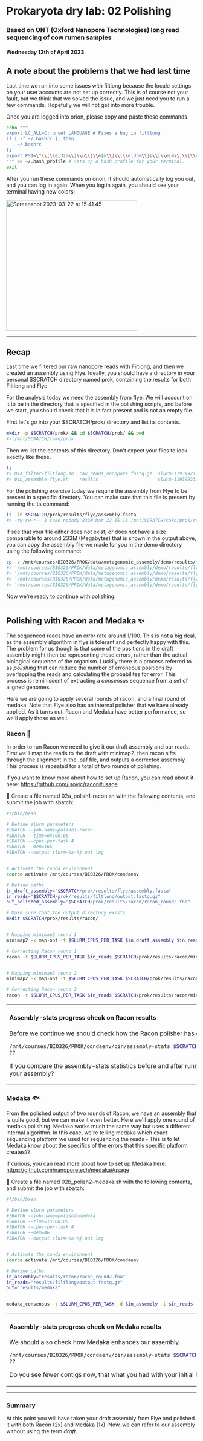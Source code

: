 # Prokaryota dry lab: 02 Polishing
### Based on ONT (Oxford Nanopore Technologies) long read sequencing of cow rumen samples
#### Wednesday 12th of April 2023


## A note about the problems that we had last time 

Last time we ran into some issues with filtlong because the locale settings on your user accounts are not set up correctly. This is of course not your fault, but we think that we solved the issue, and we just need you to run a few commands. Hopefully we will not get into more trouble.

Once you are logged into orion, please copy and paste these commands.
```bash
echo """ 
export LC_ALL=C; unset LANGUAGE # Fixes a bug in filtlong
if [ -f ~/.bashrc ]; then 
  . ~/.bashrc
fi
export PS1=\"\\[\\e[32m\\]\\u\\[\\e[m\\]\\[\\e[33m\\]@\\[\\e[m\\]\\[\\e[34m\\]\\h\\[\\e[m\\] \\[\\e[35m\\]\\W\\[\\e[m\\] \\[\\e[33m\\]\\\\$\\[\\e[m\\] \"
""" >> ~/.bash_profile # Sets up a bash profile for your terminal.
exit

```

After you run these commands on orion, it should automatically log you out, and you can log in again. When you log in again, you should see your terminal having new colors:




<img width="346" alt="Screenshot 2023-03-22 at 15 41 45" src="https://user-images.githubusercontent.com/5913696/226940379-933b380a-e6a8-4af9-873c-202c799e435b.png">


---

## Recap 

Last time we filtered our raw nanopore reads with Filtlong, and then we created an assembly using Flye. Ideally, you should have a directory in your personal $SCRATCH directory named prok, containing the results for both Filtlong and Flye. 

For the analysis today we need the assembly from flye. We will account on it to be in the directory that is specified in the polishing scripts, and before we start, you should check that it is in fact present and is not an empty file.

First let's go into your $SCRATCH/prok/ directory and list its contents.

```bash
mkdir -p $SCRATCH/prok/ && cd $SCRATCH/prok/ && pwd
#> /mnt/SCRATCH/cako/prok
```

Then we list the contents of this directory. Don't expect your files to look exactly like these.

```bash
ls
#> 01a_filter-filtlong.sh  raw_reads_nanopore.fastq.gz  slurm-11939921.out
#> 01b_assemble-flye.sh    results                      slurm-11939933.out
```



For the polishing exercise today we require the assembly from Flye to be present in a specific directory. You can make sure that this file is present by running the `ls` command:

```bash
ls -lh $SCRATCH/prok/results/flye/assembly.fasta
#> -rw-rw-r-- 1 cako nobody 233M Mar 22 15:16 /mnt/SCRATCH/cako/prok/results/flye/assembly.fasta

```


If see that your file either does not exist, or does not have a size comparable to around 233M (Megabytes) that is shown in the output above, you can copy the assembly file we made for you in the demo directory using the following command:


```bash
cp -v /mnt/courses/BIO326/PROK/data/metagenomic_assembly/demo/results/flye/assembly* $SCRATCH/prok/results/flye/
#> '/mnt/courses/BIO326/PROK/data/metagenomic_assembly/demo/results/flye/assembly.fasta' -> '/mnt/SCRATCH/cako/prok/results/flye/assembly.fasta'
#> '/mnt/courses/BIO326/PROK/data/metagenomic_assembly/demo/results/flye/assembly_graph.gfa' -> '/mnt/SCRATCH/cako/prok/results/flye/assembly_graph.gfa'
#> '/mnt/courses/BIO326/PROK/data/metagenomic_assembly/demo/results/flye/assembly_graph.gv' -> '/mnt/SCRATCH/cako/prok/results/flye/assembly_graph.gv'
#> '/mnt/courses/BIO326/PROK/data/metagenomic_assembly/demo/results/flye/assembly_info.txt' -> '/mnt/SCRATCH/cako/prok/results/flye/assembly_info.txt'
```

Now we're ready to continue with polishing. 

---

## Polishing with Racon and Medaka ✨

The sequenced reads have an error rate around 1/100. This is not a big deal, as the assembly algorithm in flye is tolerant and perfectly happy with this. The problem for us though is that some of the positions in the draft assembly might then be representing these errors, rather than the actual biological sequence of the organism. Luckily there is a process referred to as *polishing* that can reduce the number of erroneous positions by overlapping the reads and calculating the probabilites for error. This process is reminiscent of extracting a *consensus* sequence from a set of aligned genomes.

Here we are going to apply several rounds of racon, and a final round of medaka. Note that Flye also has an internal polisher that we have already applied. As it turns out, Racon and Medaka have better performance, so we'll apply those as well.

### Racon 🦝

In order to run Racon we need to give it our draft assembly and our reads. First we'll map the reads to the draft with minimap2, then racon sifts through the alignment in the .paf file, and outputs a corrected assembly. This process is repeated for a total of two rounds of polishing.

If you want to know more about how to set up Racon, you can read about it here: https://github.com/isovic/racon#usage

📝 Create a file named 02a_polish1-racon.sh with the following contents, and submit the job with sbatch:


```bash
#!/bin/bash

# Define slurm parameters
#SBATCH --job-name=polish1-racon
#SBATCH --time=04:00:00
#SBATCH --cpus-per-task 4
#SBATCH --mem=16G
#SBATCH --output slurm-%x-%j.out.log


# Activate the conda environment
source activate /mnt/courses/BIO326/PROK/condaenv

# Define paths
in_draft_assembly="$SCRATCH/prok/results/flye/assembly.fasta"
in_reads="$SCRATCH/prok/results/filtlong/output.fastq.gz"
out_polished_assembly="$SCRATCH/prok/results/racon/racon_round2.fna"

# Make sure that the output directory exists
mkdir $SCRATCH/prok/results/racon/


# Mapping minimap2 round 1
minimap2 -x map-ont -t $SLURM_CPUS_PER_TASK $in_draft_assembly $in_reads > $SCRATCH/prok/results/racon/minimap2_round1.paf

# Correcting Racon round 1
racon -t $SLURM_CPUS_PER_TASK $in_reads $SCRATCH/prok/results/racon/minimap2_round1.paf $in_draft_assembly > $SCRATCH/prok/results/racon/racon_round1.fna


# Mapping minimap2 round 2
minimap2 -x map-ont -t $SLURM_CPUS_PER_TASK $SCRATCH/prok/results/racon/racon_round1.fna $in_reads > $SCRATCH/prok/results/racon/minimap2_round2.paf

# Correcting Racon round 2
racon -t $SLURM_CPUS_PER_TASK $in_reads $SCRATCH/prok/results/racon/minimap2_round2.paf $SCRATCH/prok/results/racon/racon_round1.fna > $out_polished_assembly


```


<table><tr><td>

#### Assembly-stats progress check on Racon results

Before we continue we should check how the Racon polisher has changed our assembly. 


```bash
/mnt/courses/BIO326/PROK/condaenv/bin/assembly-stats $SCRATCH/prok/results/racon/racon_round2.fna
??
```

If you compare the assembly-stats statistics before and after running Racon, what changes do you see in your assembly?

</td></tr></table>


### Medaka 🐟

From the polished output of two rounds of Racon, we have an assembly that is quite good, but we can make it even better. Here we'll apply one round of medaka polishing. Medaka works much the same way but uses a different internal algorithm. In this case, we're telling medaka which exact sequencing platform we used for sequencing the reads - This is to let Medaka know about the specifics of the errors that this specific platform creates??.

If curious, you can read more about how to set up Medaka here: https://github.com/nanoporetech/medaka#usage


📝 Create a file named 02b_polish2-medaka.sh with the following contents, and submit the job with sbatch:

```bash
#!/bin/bash

# Define slurm parameters
#SBATCH --job-name=polish2-medaka
#SBATCH --time=15:00:00
#SBATCH --cpus-per-task 4
#SBATCH --mem=4G
#SBATCH --output slurm-%x-%j.out.log


# Activate the conda environment
source activate /mnt/courses/BIO326/PROK/condaenv

# Define paths
in_assembly="results/racon/racon_round2.fna"
in_reads="results/filtlong/output.fastq.gz"
out="results/medaka"


medaka_consensus -t $SLURM_CPUS_PER_TASK -d $in_assembly -i $in_reads -o $out -m r1041_e82_400bps_sup_g615


```


<table><tr><td>


#### Assembly-stats progress check on Medaka results

We should also check how Medaka enhances our assembly.


```bash
/mnt/courses/BIO326/PROK/condaenv/bin/assembly-stats $SCRATCH/prok/results/medaka/consensus.fasta
??
```

Do you see fewer contigs now, that what you had with your initial Flye assembly?

</td></tr></table>



---

### Summary 

At this point you will have taken your draft assembly from Flye and polished it with both Racon (2x) and Medaka (1x). Now, we can refer to our assembly without using the term _draft_. 